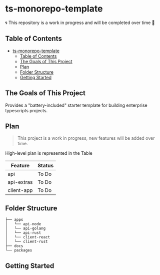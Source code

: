 # ts-monorepo-template

🌀 This repository is a work in progress and will be completed over time 🚀

<!-- [![CI](https://github.com/jrobic/contact-crm-labs/actions/workflows/ci.yml/badge.svg?branch=develop)](https://github.com/jrobic/ts-monorepo-template/actions/workflows/ci.yml)
[![Codacy Security Scan](https://github.com/jrobic/ts-monorepo-template/actions/workflows/codacy.yml/badge.svg?branch=develop)](https://github.com/jrobic/ts-monorepo-template/actions/workflows/codacy.yml)
[![Codacy Badge](https://app.codacy.com/project/badge/Grade/e18b3e6fe3f54099840f9522eca5b679)](https://www.codacy.com/gh/jrobic/ts-monorepo-template/dashboard?utm_source=github.com&amp;utm_medium=referral&amp;utm_content=jrobic/ts-monorepo-template&amp;utm_campaign=Badge_Grade)
[![Codacy Badge](https://app.codacy.com/project/badge/Coverage/e18b3e6fe3f54099840f9522eca5b679)](https://www.codacy.com/gh/jrobic/ts-monorepo-template/dashboard?utm_source=github.com&utm_medium=referral&utm_content=jrobic/ts-monorepo-template&utm_campaign=Badge_Coverage)
[![codecov](https://codecov.io/gh/jrobic/ts-monorepo-template/branch/develop/graph/badge.svg?token=JYIBG91WOK)](https://codecov.io/gh/jrobic/ts-monorepo-template) -->

## Table of Contents

- [ts-monorepo-template](#ts-monorepo-template)
  - [Table of Contents](#table-of-contents)
  - [The Goals of This Project](#the-goals-of-this-project)
  - [Plan](#plan)
  - [Folder Structure](#folder-structure)
  - [Getting Started](#getting-started)

## The Goals of This Project

Provides a "battery-included" starter template for building enterprise typescripts projects.

## Plan

> This project is a work in progress, new features will be added over time.

High-level plan is represented in the Table

| Feature    | Status |
| ---------- | ------ |
| api        | To Do  |
| api-extras | To Do  |
| client-app | To Do  |

## Folder Structure

```tree
├── apps
│   └── api-node
│   └── api-golang
│   └── api-rust
│   └── client-react
│   └── client-rust
├── docs
└── packages
```

## Getting Started

<!-- - **[``]()** -  -->
